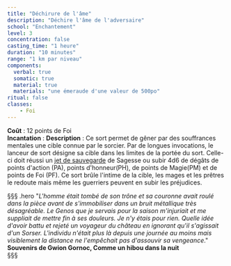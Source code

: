 ```yaml
---
title: "Déchirure de l'âme"
description: "Déchire l'âme de l'adversaire"
school: "Enchantement"
level: 3
concentration: false
casting_time: "1 heure"
duration: "10 minutes"
range: "1 km par niveau"
components:
  verbal: true
  somatic: true
  material: true
  materials: "une émeraude d'une valeur de 500po"
ritual: false
classes:
    - Foi
---
```

**Coût** : 12 points de Foi  
**Incantation** : 
**Description** : Ce sort permet de gêner par des souffrances mentales une cible connue par le sorcier. Par de longues invocations, le lanceur de sort désigne sa cible dans les limites de la portée du sort. Celle-ci doit réussi un [jet de sauvegarde](/utiliser-les-caracteristiques/#jets-de-sauvegarde) de Sagesse ou subir 4d6 de dégâts de points d'action (PA), points d'honneur(PH), de points de Magie(PM) et de points de Foi (PF).  Ce sort brûle l'intime de la cible, les mages et les prêtres le redoute mais même les guerriers peuvent en subir les préjudices.   

§§§ .hero
"*L'homme était tombé de son trône et sa couronne avait roulé dans la pièce avant de s'immobiliser dans un bruit métallique très désagréable. Le Genos que je servais pour la saison m'injuriait et me suppliait de mettre fin à ses douleurs. Je n'y étais pour rien. Quelle idée d'avoir battu et rejeté un voyageur du château en ignorant qu'il s'agissait d'un Sorser. L'individu n'était plus là depuis une journée au moins mais visiblement la distance ne l'empêchait pas d'assouvir sa vengeance*."    
**Souvenirs de Gwion Gornoc, Comme un hibou dans la nuit**   
§§§     
